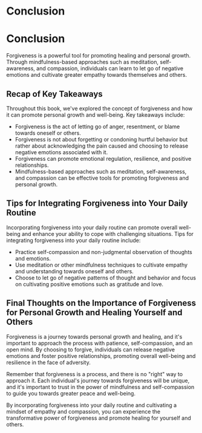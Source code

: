 # Conclusion

Conclusion
==========

Forgiveness is a powerful tool for promoting healing and personal growth. Through mindfulness-based approaches such as meditation, self-awareness, and compassion, individuals can learn to let go of negative emotions and cultivate greater empathy towards themselves and others.

Recap of Key Takeaways
----------------------

Throughout this book, we've explored the concept of forgiveness and how it can promote personal growth and well-being. Key takeaways include:

* Forgiveness is the act of letting go of anger, resentment, or blame towards oneself or others.
* Forgiveness is not about forgetting or condoning hurtful behavior but rather about acknowledging the pain caused and choosing to release negative emotions associated with it.
* Forgiveness can promote emotional regulation, resilience, and positive relationships.
* Mindfulness-based approaches such as meditation, self-awareness, and compassion can be effective tools for promoting forgiveness and personal growth.

Tips for Integrating Forgiveness into Your Daily Routine
--------------------------------------------------------

Incorporating forgiveness into your daily routine can promote overall well-being and enhance your ability to cope with challenging situations. Tips for integrating forgiveness into your daily routine include:

* Practice self-compassion and non-judgmental observation of thoughts and emotions.
* Use meditation or other mindfulness techniques to cultivate empathy and understanding towards oneself and others.
* Choose to let go of negative patterns of thought and behavior and focus on cultivating positive emotions such as gratitude and love.

Final Thoughts on the Importance of Forgiveness for Personal Growth and Healing Yourself and Others
---------------------------------------------------------------------------------------------------

Forgiveness is a journey towards personal growth and healing, and it's important to approach the process with patience, self-compassion, and an open mind. By choosing to forgive, individuals can release negative emotions and foster positive relationships, promoting overall well-being and resilience in the face of adversity.

Remember that forgiveness is a process, and there is no "right" way to approach it. Each individual's journey towards forgiveness will be unique, and it's important to trust in the power of mindfulness and self-compassion to guide you towards greater peace and well-being.

By incorporating forgiveness into your daily routine and cultivating a mindset of empathy and compassion, you can experience the transformative power of forgiveness and promote healing for yourself and others.